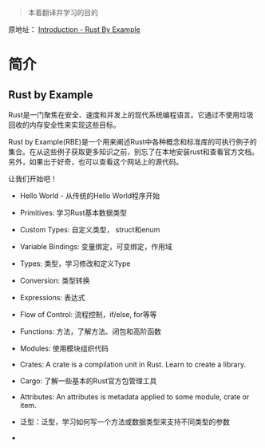 > 本着翻译并学习的目的



原地址： [Introduction - Rust By Example](https://doc.rust-lang.org/stable/rust-by-example/index.html)



# 简介

## Rust by Example

Rust是一门聚焦在安全、速度和并发上的现代系统编程语言。它通过不使用垃圾回收的内存安全性来实现这些目标。

Rust by Example(RBE)是一个用来阐述Rust中各种概念和标准库的可执行例子的集合。在从这些例子获取更多知识之前，别忘了在本地安装rust和查看官方文档。另外，如果出于好奇，也可以查看这个网站上的源代码。



让我们开始吧！

- Hello World - 从传统的Hello World程序开始

- Primitives: 学习Rust基本数据类型

- Custom Types: 自定义类型， struct和enum

- Variable Bindings: 变量绑定，可变绑定，作用域

- Types: 类型，学习修改和定义Type

- Conversion: 类型转换

- Expressions: 表达式

- Flow of Control: 流程控制，if/else, for等等

- Functions: 方法，了解方法、闭包和高阶函数

- Modules: 使用模块组织代码

- Crates: A crate is a compilation unit in Rust. Learn to create a library.

- Cargo: 了解一些基本的Rust官方包管理工具

- Attributes: An attributes is metadata applied to some module, crate or item.

- 泛型：泛型，学习如何写一个方法或数据类型来支持不同类型的参数

- 


